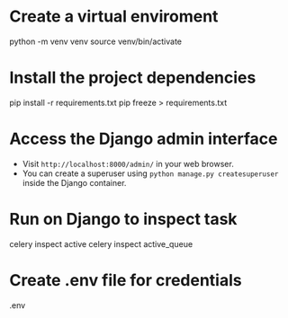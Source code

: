 # Create a virtual enviroment

python -m venv venv
source venv/bin/activate

# Install the project dependencies

pip install -r requirements.txt
pip freeze > requirements.txt

# Access the Django admin interface

- Visit `http://localhost:8000/admin/` in your web browser.
- You can create a superuser using `python manage.py createsuperuser` inside the Django container.

# Run on Django to inspect task

celery inspect active
celery inspect active_queue

# Create .env file for credentials

.env
